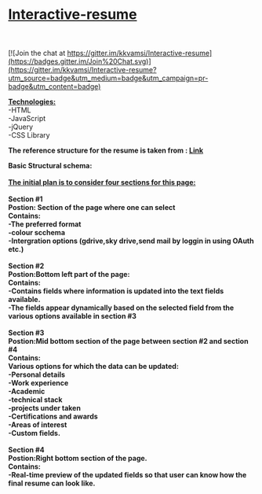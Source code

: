 # <a href="http://kkvamsi.github.io/Interactive-resume/">Interactive-resume<br/></a><br/>

[![Join the chat at https://gitter.im/kkvamsi/Interactive-resume](https://badges.gitter.im/Join%20Chat.svg)](https://gitter.im/kkvamsi/Interactive-resume?utm_source=badge&utm_medium=badge&utm_campaign=pr-badge&utm_content=badge)

<b><u>Technologies: </u></b><br/>
-HTML<br/>
-JavaScript<br/>
-jQuery<br/>
-CSS Library<br/>
  
  <b> The reference structure for the resume is taken from  : <b> <a href="http://www.careercup.com/images/resume_careercup_markedup.gif" target="_blank">Link</a><br/>
  
 <b >Basic Structural schema:</b><br/>
 <br/>
 <u>The initial plan is to consider four sections for this page:</u><br/>
<br/>
<b>Section #1</b><br/>
 Postion: Section of the page where one can select<br/>
 Contains:<br/>
  -The preferred format <br/>
  -colour scchema<br/>
  -Intergration options (gdrive,sky drive,send mail by loggin in using OAuth etc.)<br/>
<br/>
<b>Section #2</b><br/>
Postion:Bottom left part of the page:<br/>
Contains:<br/>
 -Contains fields where information is updated into the text fields available.<br/>
 -The fields appear dynamically based on the selected field from the various options available in section #3<br/>
<br/>
<b>Section #3</b><br/>
Postion:Mid bottom section of the page between section #2 and section #4<br/>
Contains:<br/>
Various options for which the data can be updated:<br/>
 -Personal details<br/>
 -Work experience<br/>
 -Academic<br/>
 -technical stack<br/>
 -projects under taken<br/>
 -Certifications and awards<br/>
 -Areas of interest<br/>
 -Custom fields.<br/>
<br/>
<b>Section #4</b><br/>
Postion:Right bottom section of the page.<br/>
Contains:<br/>
-Real-time preview of the updated fields so that user can know how the final resume can look like.<br/>

